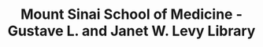 ---
layout: repo
title: "Mount Sinai School of Medicine - Gustave L. and Janet W. Levy Library"
id: 21322
permalink: repos/21322/
---